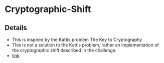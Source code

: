 # Cryptographic-Shift

## Details
 - This is inspired by the Kattis problem The Key to Cryptography
 - This is not a solution to the Kattis problem, rather an implementation of the cryptographic shift described in the challenge.
 - [link](https://open.kattis.com/problems/keytocrypto/statistics)
 
